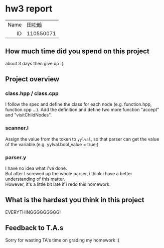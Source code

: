 # hw3 report

|      |                 |
| ---: | :-------------- |
| Name | 田松翰        |
|   ID | 110550071 |

## How much time did you spend on this project

about 3 days then give up :(

## Project overview
### class.hpp / class.cpp
I follow the spec and define the class for each node (e.g. function.hpp, function.cpp ...). Add the definition and define two more function "accept" and "visitChildNodes".

### scanner.l
Assign the value from the token to ```yylval```, so that parser can get the value of the variable.(e.g. yylval.bool_value = true;)

### parser.y
I have no idea what i've done.\
But after I screwed up the whole parser, i think i have a better understanding of this matter.\
However, it's a little bit late if i redo this homework.

## What is the hardest you think in this project

EVERYTHINGGGGGGGGG!

## Feedback to T.A.s

Sorry for wasting TA's time on grading my homework :(
